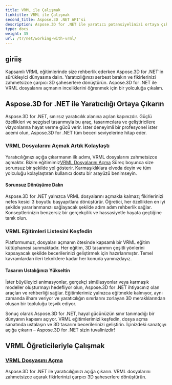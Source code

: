 ```yaml
---
title: VRML ile Çalışmak
linktitle: VRML ile Çalışmak
second_title: Aspose.3D .NET API'si
description: Aspose.3D for .NET ile yaratıcı potansiyelinizi ortaya çıkarın! VRML dosyalarını açarak konseptlerinizi 3D harikalarına dönüştürün. Kusursuz tasarım ustalığı için VRML eğitimlerini keşfedin.
type: docs
weight: 35
url: /tr/net/working-with-vrml/
---
```


## giriiş

Kapsamlı VRML eğitimlerinde size rehberlik ederken Aspose.3D for .NET'in sürükleyici dünyasına dalın. Yaratıcılığınızı serbest bırakın ve fikirlerinizi zahmetsizce çarpıcı 3D şaheserlere dönüştürün. Aspose.3D for .NET ile VRML dosyalarını açmanın inceliklerini öğrenmek için bir yolculuğa çıkalım.

## Aspose.3D for .NET ile Yaratıcılığı Ortaya Çıkarın

Aspose.3D for .NET, sınırsız yaratıcılık alanına açılan kapınızdır. Güçlü özellikleri ve sezgisel tasarımıyla bu araç, tasarımcılara ve geliştiricilere vizyonlarına hayat verme gücü verir. İster deneyimli bir profesyonel ister acemi olun, Aspose.3D for .NET tüm beceri seviyelerine hitap eder.

### VRML Dosyalarını Açmak Artık Kolaylaştı

 Yaratıcılığınızı açığa çıkarmanın ilk adımı, VRML dosyalarını zahmetsizce açmaktır. Bizim eğitimimiz[VRML Dosyalarını Açma](./opening-vrml-file/) Süreç boyunca size sorunsuz bir şekilde yol gösterir. Karmaşıklıklara elveda deyin ve tüm yolculuğu kolaylaştıran kullanıcı dostu bir arayüzü benimseyin.

#### Sorunsuz Dönüşüme Dalın

Aspose.3D for .NET yalnızca VRML dosyalarını açmakla kalmaz; fikirlerinizi nefes kesici 3 boyutlu başyapıtlara dönüştürür. Öğretici, her özellikten en iyi şekilde yararlanmanızı sağlayacak şekilde adım adım rehberlik sağlar. Konseptlerinizin benzersiz bir gerçekçilik ve hassasiyetle hayata geçtiğine tanık olun.

### VRML Eğitimleri Listesini Keşfedin

Platformumuz, dosyaları açmanın ötesinde kapsamlı bir VRML eğitim kütüphanesi sunmaktadır. Her eğitim, 3D tasarımın çeşitli yönlerini kapsayacak şekilde becerilerinizi geliştirmek için hazırlanmıştır. Temel kavramlardan ileri tekniklere kadar her konuda yanınızdayız. 

#### Tasarım Ustalığınızı Yükseltin

İster büyüleyici animasyonlar, gerçekçi simülasyonlar veya karmaşık modeller oluşturmayı hedefliyor olun, Aspose.3D for .NET ihtiyacınız olan araçları ve rehberliği sağlar. Eğitimlerimiz yalnızca eğitmekle kalmıyor, aynı zamanda ilham veriyor ve yaratıcılığın sınırlarını zorlayan 3D meraklılarından oluşan bir topluluğu teşvik ediyor.

Sonuç olarak Aspose.3D for .NET, hayal gücünüzün sınır tanımadığı bir dünyanın kapısını açıyor. VRML eğitimlerimizi keşfedin, dosya açma sanatında ustalaşın ve 3D tasarım becerilerinizi geliştirin. İçinizdeki sanatçıyı açığa çıkarın – Aspose.3D for .NET sizin tuvalinizdir!
## VRML Öğreticileriyle Çalışmak
### [VRML Dosyasını Açma](./opening-vrml-file/)
Aspose.3D for .NET ile yaratıcılığınızı açığa çıkarın. VRML dosyalarını zahmetsizce açarak fikirlerinizi çarpıcı 3D şaheserlere dönüştürün.